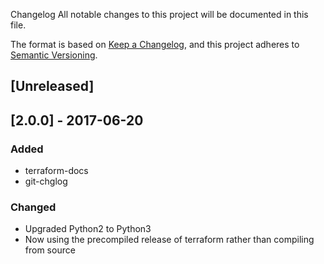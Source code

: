  Changelog
All notable changes to this project will be documented in this file.

The format is based on [Keep a Changelog](https://keepachangelog.com/en/1.0.0/),
and this project adheres to [Semantic Versioning](https://semver.org/spec/v2.0.0.html).

## [Unreleased]

## [2.0.0] - 2017-06-20
### Added
- terraform-docs
- git-chglog

### Changed
- Upgraded Python2 to Python3
- Now using the precompiled release of terraform rather than compiling from source